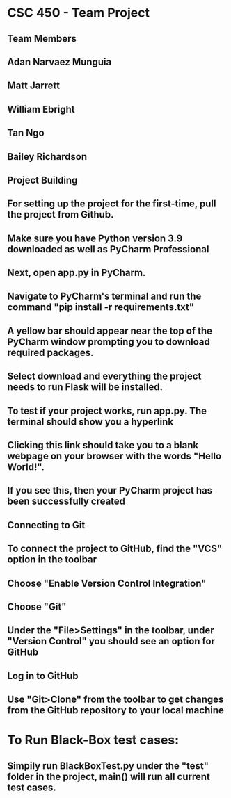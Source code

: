 # CSC 450 - Team Project
## Team Members
## Adan Narvaez Munguia
## Matt Jarrett
## William Ebright
## Tan Ngo
## Bailey Richardson
##
##
## Project Building
## For setting up the project for the first-time, pull the project from Github.
## Make sure you have Python version 3.9 downloaded as well as PyCharm Professional
## Next, open app.py in PyCharm.
## Navigate to PyCharm's terminal and run the command "pip install -r requirements.txt"
## A yellow bar should appear near the top of the PyCharm window prompting you to download required packages.
## Select download and everything the project needs to run Flask will be installed.
##
## To test if your project works, run app.py. The terminal should show you a hyperlink
## Clicking this link should take you to a blank webpage on your browser with the words "Hello World!".
## If you see this, then your PyCharm project has been successfully created
##
##
##
## Connecting to Git
## To connect the project to GitHub, find the "VCS" option in the toolbar
## Choose "Enable Version Control Integration"
## Choose "Git"
## Under the "File>Settings" in the toolbar, under "Version Control" you should see an option for GitHub
## Log in to GitHub
##
##
## Use "Git>Clone" from the toolbar to get changes from the GitHub repository to your local machine
#
#
# To Run Black-Box test cases:
## Simpily run BlackBoxTest.py under the "test" folder in the project, main() will run all current test cases.
